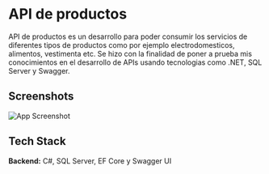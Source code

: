 
# API de productos

API de productos es un desarrollo para poder consumir los servicios de diferentes tipos de productos como por ejemplo electrodomesticos, alimentos, vestimenta etc. Se hizo con la finalidad de poner a prueba mis conocimientos en el desarrollo de APIs usando tecnologias como .NET, SQL Server y Swagger. 

## Screenshots


![App Screenshot](img/api.png)



## Tech Stack

**Backend:** C#, SQL Server, EF Core y Swagger UI

